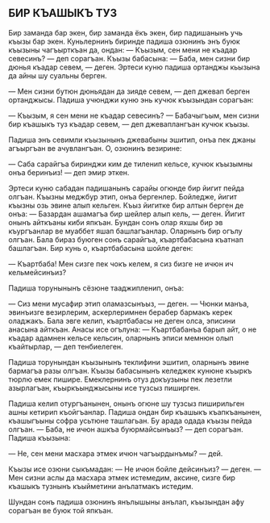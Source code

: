## БИР КЪАШЫКЪ ТУЗ

Бир заманда бар экен, бир заманда ёкъ экен, бир падишанынъ учь къызы бар экен.
Куньлернинъ биринде падиша озюнинъ энъ буюк къызыны чагъырткъан да, ондан:
— Къызым, сен мени не къадар севесинъ? — деп сорагъан.
Къызы бабасына:
— Баба, мен сизни бир дюнья къадар севем, — деген.
Эртеси куню падиша ортанджы кьызына да айны шу суальны берген.

— Мен сизни бутюн дюньядан да зияде севем, — деп джевап берген ортанджысы.
Падиша учюнджи куню энь кучюк къызындан сорагъан:

— Къызым, я сен мени не къадар севесинъ?
— Бабачыгъым, мен сизни бир къашыкъ туз къадар севем, — деп джеваплангъан кучюк къызы.
Падиша энъ севимли къызынынъ джевабыны эшитип, онъа пек джаны агъыргъан ве ачувлангъан.
О, озюнинъ везирине:

— Саба сарайгъа биринджи ким де тиленип кельсе, кучюк къызымны онъа беринъиз! — деп эмир эткен.

Эртеси куню сабадан падишанынъ сарайы огюнде бир йигит пейда олгъан.
Къызны меджбур этип, онъа бергенлер.
Бойледже, йигит къызны озь эвине алып кельген.
Къыз йигитке бир алтын берген де онъа:
— Базардан ашамагъа бир шейлер алып кель, — деген.
Йигит онынъ айткъаны киби япкъан.
Бундан сонъ олар яхшы бир эв къургъанлар ве муаббет яшап башлагъанлар.
Оларнынъ бир огълу олгъан.
Бала бираз буюген сонъ сарайгъа, къартбабасына къатнап башлагъан.
Бир кунь о, къартбабасына шойле деген:

— Къартбаба!
Мен сизге пек чокъ келем, я сиз бизге не ичюн ич кельмейсинъиз?
Падиша торунынынъ сёзюне тааджипленип, онъа:

— Сиз мени мусафир этип оламазсынъыз, — деген.
— Чюнки манъа, эвинъизге везирлерим, аскерлеримнен берабер бармакъ керек оладжакъ.
Бала эвге келип, къартбабасы не деген олса, эписини анасына айткъан.
Анасы исе огълуна:
— Къартбабанъа барып айт, о не къадар адамнен кельсе кельсин, оларнынъ эписи мемнюн олып къайтырлар, — деп тенбиелеген.

Падиша торунындан къызынынъ теклифини эшитип, оларнынъ эвине бармагъа разы олгъан.
Къызы бабасынынъ келеджек кунюне къыркъ тюрлю емек пишире.
Емеклернинъ отуз докъузыны пек лезетли азырлагъан, къыркъынджысыны исе тузсыз пиширген.

Падиша келип отургъанынен, онынъ огюне шу тузсыз пиширильген ашны кетирип къойгъанлар.
Падиша ондан бир къашыкъ къапкъанынен, къашыгъыны софра усьтюне ташлагьан.
Бу арада одада къызы пейда олгъан.
— Баба, не ичюн ашкъа буюрмайсынъыз? — деп сорагъан.
Падиша къызына:
— Не, сен мени масхара этмек ичюн чагъырдынъмы? — дей.

Къызы исе озюни сыкъмадан:
— Не ичюн бойле дейсинъиз? — деген.
— Мен сизни аслы да масхара этмек истемедим, аксине, сизге бир къашыкъ тузнынъ къыйметини анълатмакъ истедим.
Шундан сонъ падиша озюнинъ янълышыны анълап, къызындан афу сорагъан ве буюк той япкъан.
